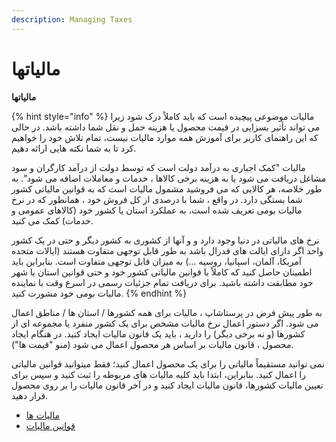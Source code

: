 ```yaml
---
description: Managing Taxes
---
```


# مالیاتها

**مالیاتها**

{% hint style="info" %}
مالیات موضوعی پیچیده است که باید کاملاً درک شود زیرا می تواند تأثیر بسزایی در قیمت محصول یا هزینه حمل و نقل شما داشته باشد. در حالی که این راهنمای کاربر برای آموزش همه موارد مالیات نیست، تمام تلاش خود را خواهیم کرد تا به شما نکته هایی ارائه دهیم.

مالیات "کمک اجباری به درآمد دولت است که توسط دولت از درآمد کارگران و سود مشاغل دریافت می شود یا به هزینه برخی کالاها ، خدمات و معاملات اضافه می شود". به طور خلاصه، هر کالایی که می فروشید مشمول مالیات است که به قوانین مالیاتی کشور شما بستگی دارد. در واقع ، شما با درصدی از کل فروش خود ، همانطور که در نرخ مالیات بومی تعریف شده است، به عملکرد استان یا کشور خود \(کالاهای عمومی و خدمات\) کمک می کنید.

نرخ های مالیاتی در دنیا وجود دارد و و آنها از کشوری به کشور دیگر و حتی در یک کشور واحد اگر دارای ایالت های فدرال باشد به طور قابل توجهی متفاوت هستند \(ایالات متحده آمریکا، آلمان، اسپانیا، روسیه ...\) به میزان قابل توجهی متفاوت است. بنابراین باید اطمینان حاصل کنید که کاملاً با قوانین مالیاتی کشور خود و حتی قوانین استان یا شهر خود مطابقت داشته باشید. برای دریافت تمام جزئیات رسمی در اسرع وقت با نماینده مالیات بومی خود مشورت کنید.
{% endhint %}

به طور پیش فرض در پرستاشاپ ، مالیات برای همه کشورها / استان ها / مناطق اعمال می شود. اگر دستور اعمال نرخ مالیات مشخص برای یک کشور منفرد یا مجموعه ای از کشورها \(و نه برخی دیگر\) را دارید ، باید یک قانون مالیات ایجاد کنید. در هنگام ایجاد محصول ، قانون مالیات بر اساس هر محصول اعمال می شود \(منو "قیمت ها"\).

نمی توانید مستقیماً مالیاتی را برای یک محصول اعمال کنید؛ فقط میتوانید قوانین مالیاتی را اعمال کنید. بنابراین، ابتدا باید کلیه مالیات های مربوطه را ثبت کنید و سپس برای تعیین مالیات کشورها، قانون مالیات ایجاد کنید و در آخر قانون مالیات را بر روی محصول قرار دهید.

* [مالیات ها](لینک%20به%20مالیات)
* [قوانین مالیات](لینک%20به%20قوانین%20مالیات)

